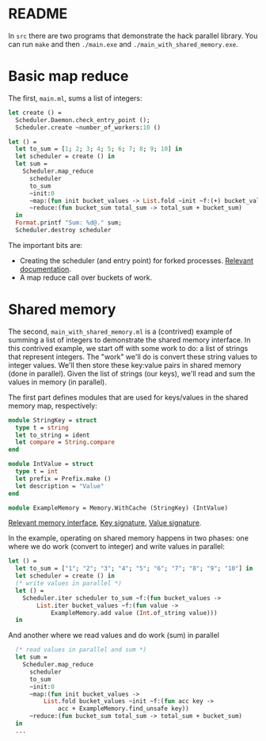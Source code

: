# README

In `src` there are two programs that demonstrate the hack parallel library. You can run `make` and then `./main.exe` and `./main_with_shared_memory.exe`.

# Basic map reduce 

The first, `main.ml`, sums a list of integers:

```ocaml
let create () =
  Scheduler.Daemon.check_entry_point ();
  Scheduler.create ~number_of_workers:10 ()

let () =
  let to_sum = [1; 2; 3; 4; 5; 6; 7; 8; 9; 10] in
  let scheduler = create () in
  let sum =
    Scheduler.map_reduce
      scheduler
      to_sum
      ~init:0
      ~map:(fun init bucket_values -> List.fold ~init ~f:(+) bucket_values)
      ~reduce:(fun bucket_sum total_sum -> total_sum + bucket_sum)
  in
  Format.printf "Sum: %d@." sum;
  Scheduler.destroy scheduler
```

The important bits are:
- Creating the scheduler (and entry point) for forked processes. [Relevant documentation](https://github.com/rvantonder/hack-parallel/blob/master/src/interface/hack_parallel_intf.mli#L435-L438).
- A map reduce call over buckets of work. 

# Shared memory

The second, `main_with_shared_memory.ml` is a (contrived) example of summing a list of integers to demonstrate the shared memory interface. In this contrived example, we
start off with some work to do: a list of strings that represent integers. The "work" we'll do is convert these string values to integer values.
We'll then store these key:value pairs in shared memory (done in parallel). Given the list of strings (our keys), we'll read and sum the values
in memory (in parallel).

The first part defines modules that are used for keys/values in the shared memory map, respectively:

```ocaml
module StringKey = struct
  type t = string
  let to_string = ident
  let compare = String.compare
end

module IntValue = struct
  type t = int
  let prefix = Prefix.make ()
  let description = "Value"
end

module ExampleMemory = Memory.WithCache (StringKey) (IntValue)
```

[Relevant memory interface](https://github.com/rvantonder/hack-parallel/blob/master/src/interface/hack_parallel_intf.mli#L142-L253), [Key signature](https://github.com/rvantonder/hack-parallel/blob/master/src/heap/sharedMem.ml#L723-L731), [Value signature](https://github.com/rvantonder/hack-parallel/blob/master/src/heap/value.ml).

In the example, operating on shared memory happens in two phases: one where we do work (convert to integer) and write values in parallel:

```ocaml
let () =
  let to_sum = ["1"; "2"; "3"; "4"; "5"; "6"; "7"; "8"; "9"; "10"] in
  let scheduler = create () in
  (* write values in parallel *)
  let () =
    Scheduler.iter scheduler to_sum ~f:(fun bucket_values ->
        List.iter bucket_values ~f:(fun value ->
            ExampleMemory.add value (Int.of_string value)))
  in
```

And another where we read values and do work (sum) in parallel

```ocaml
  (* read values in parallel and sum *)
  let sum =
    Scheduler.map_reduce
      scheduler
      to_sum
      ~init:0
      ~map:(fun init bucket_values ->
          List.fold bucket_values ~init ~f:(fun acc key ->
              acc + ExampleMemory.find_unsafe key))
      ~reduce:(fun bucket_sum total_sum -> total_sum + bucket_sum)
  in
  ...
```
